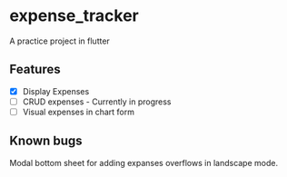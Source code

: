 # expense_tracker

A practice project in flutter

## Features
- [x] Display Expenses
- [ ] CRUD expenses - Currently in progress
- [ ] Visual expenses in chart form

## Known bugs
Modal bottom sheet for adding expanses overflows in landscape mode.